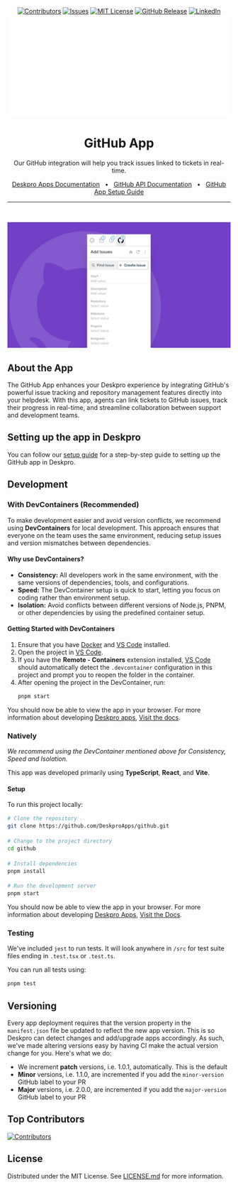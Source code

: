 <div align='center'>
  <a target='_blank' href=''><img src='https://img.shields.io/github/contributors/deskproapps/github.svg?style=for-the-badge' alt='Contributors' /></a>
  <a target='_blank' href='https://github.com/deskproapps/github/issues'><img src='https://img.shields.io/github/issues/deskproapps/github.svg?style=for-the-badge' alt='Issues' /></a>
  <a target='_blank' href='https://github.com/deskproapps/github/blob/master/LICENSE.md'><img src='https://img.shields.io/github/license/deskproapps/github.svg?style=for-the-badge' alt='MIT License' /></a>
  <a target='_blank' href='https://github.com/deskproapps/github/releases'><img src='https://img.shields.io/github/v/release/deskproapps/github?style=for-the-badge' alt='GitHub Release' /></a>
  <a target='_blank' href='https://www.linkedin.com/company/deskpro'><img src='https://img.shields.io/badge/-LinkedIn-black.svg?style=for-the-badge&logo=linkedin&colorB=555' alt='LinkedIn' /></a>
  <img src='readme.svg' />
</div>

<div align='center'>
  <h1>GitHub App</h1>
  <p>Our GitHub integration will help you track issues linked to tickets in real-time.</p>
  <a href='https://support.deskpro.com/ga/guides/developers/anatomy-of-an-app' target='_blank'>Deskpro Apps Documentation</a>
  <span>&nbsp;&nbsp;•&nbsp;&nbsp;</span>
  <a href='https://docs.github.com/en/rest' target='_blank'>GitHub API Documentation</a>
  <span>&nbsp;&nbsp;•&nbsp;&nbsp;</span>
  <a href='./SETUP.md' target='_blank'>GitHub App Setup Guide</a>
  <br />
  <hr />
  <br />
</div>

![screenshot of the GitHub App](./docs/readme/app-screenshot.png)

## **About the App**
The GitHub App enhances your Deskpro experience by integrating GitHub's powerful issue tracking and repository management features directly into your helpdesk. With this app, agents can link tickets to GitHub issues, track their progress in real-time, and streamline collaboration between support and development teams.

## **Setting up the app in Deskpro**
You can follow our [setup guide](./SETUP.md) for a step-by-step guide to setting up the GitHub app in Deskpro.

## Development

### With DevContainers (Recommended)
To make development easier and avoid version conflicts, we recommend using **DevContainers** for local development. This approach ensures that everyone on the team uses the same environment, reducing setup issues and version mismatches between dependencies.

#### Why use DevContainers?
- **Consistency:** All developers work in the same environment, with the same versions of dependencies, tools, and configurations.
- **Speed:** The DevContainer setup is quick to start, letting you focus on coding rather than environment setup.
- **Isolation:** Avoid conflicts between different versions of Node.js, PNPM, or other dependencies by using the predefined container setup.

#### Getting Started with DevContainers
1. Ensure that you have [Docker](https://www.docker.com/get-started) and [VS Code](https://code.visualstudio.com/) installed.
2. Open the project in [VS Code](https://code.visualstudio.com/).
3. If you have the **Remote - Containers** extension installed, [VS Code](https://code.visualstudio.com/) should automatically detect the `.devcontainer` configuration in this project and prompt you to reopen the folder in the container.
4. After opening the project in the DevContainer, run:
   ```bash
   pnpm start
   ```

You should now be able to view the app in your browser. For more information about developing [Deskpro apps](https://www.deskpro.com/apps), [Visit the docs](https://support.deskpro.com/ga/guides/developers/anatomy-of-an-app).

### Natively
_We recommend using the DevContainer mentioned above for Consistency, Speed and Isolation._

This app was developed primarily using **TypeScript**, **React**, and **Vite**.

#### Setup
To run this project locally:

 ```bash
# Clone the repository
git clone https://github.com/DeskproApps/github.git

# Change to the project directory
cd github

# Install dependencies
pnpm install

# Run the development server
pnpm start
```

You should now be able to view the app in your browser. For more information about developing [Deskpro Apps](https://www.deskpro.com/apps), [Visit the Docs](https://support.deskpro.com/ga/guides/developers/anatomy-of-an-app).

### Testing
We've included `jest` to run tests. It will look anywhere in `/src` for test suite files ending in `.test.tsx` or `.test.ts`.

You can run all tests using:

```bash
pnpm test
```

## Versioning
Every app deployment requires that the version property in the `manifest.json` file be updated to reflect the new app version. This is so Deskpro can detect changes and add/upgrade apps accordingly. As such, we've made altering versions easy by having CI make the actual version change for you. Here's what we do:

* We increment **patch** versions, i.e. 1.0.1, automatically. This is the default
* **Minor** versions, i.e. 1.1.0, are incremented if you add the `minor-version` GitHub label to your PR
* **Major** versions, i.e. 2.0.0, are incremented if you add the `major-version` GitHub label to your PR

## Top Contributors
[![Contributors](https://contrib.rocks/image?repo=deskproapps/github)](https://github.com/deskproapps/github/graphs/contributors)


## License
Distributed under the MIT License. See [LICENSE.md](LICENSE.md) for more information.